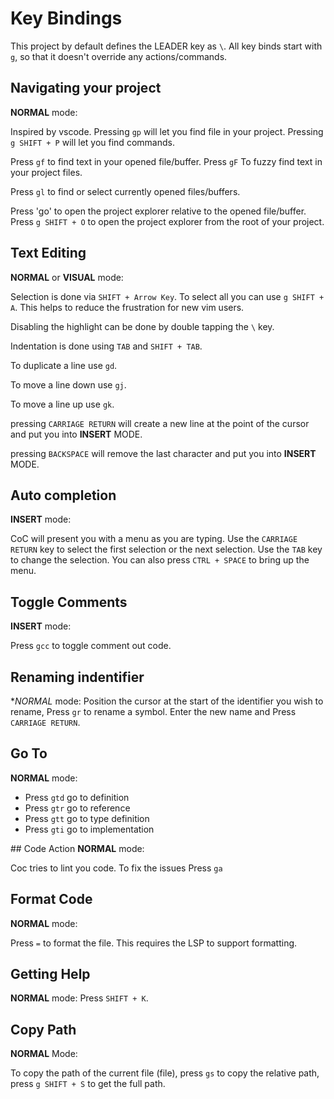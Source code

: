 Key Bindings
====

This project by default defines the LEADER key as `\`. All key binds start with `g`, so that it doesn't override any actions/commands.

## Navigating your project
**NORMAL** mode:

Inspired by vscode. Pressing `gp` will let you find file in your project. Pressing `g SHIFT + P` will let you find commands.

Press `gf` to find text in your opened file/buffer. Press `gF` To fuzzy find text in your project files.

Press `gl` to find or select currently opened files/buffers.

Press 'go' to open the project explorer relative to the opened file/buffer. Press `g SHIFT + O` to open the project explorer from the root of your project.

## Text Editing

**NORMAL** or **VISUAL** mode:

Selection is done via `SHIFT + Arrow Key`. To select all you can use `g SHIFT + A`. This helps to reduce the frustration for new vim users.

Disabling the highlight can be done by double tapping the `\` key.

Indentation is done using `TAB` and `SHIFT + TAB`.

To duplicate a line use `gd`.

To move a line down use `gj`.

To move a line up use `gk`.

pressing `CARRIAGE RETURN` will create a new line at the point of the cursor and put you into **INSERT** MODE.

pressing `BACKSPACE` will remove the last character and put you into **INSERT** MODE.

## Auto completion
**INSERT** mode:

CoC will present you with a menu as you are typing. Use the `CARRIAGE RETURN` key to select the first selection or the next selection. Use the `TAB` key to change the selection. You can also press `CTRL + SPACE` to bring up the menu.

## Toggle Comments
**INSERT** mode:

Press `gcc` to toggle comment out code.

## Renaming indentifier
**NORMAL* mode: 
Position the cursor at the start of the identifier you wish to rename, Press `gr` to rename a symbol. Enter the new name and Press `CARRIAGE RETURN`.

## Go To
**NORMAL** mode:

- Press `gtd` go to definition
- Press `gtr` go to reference
- Press `gtt` go to type definition
- Press `gti` go to implementation

## Code Action
**NORMAL** mode:

Coc tries to lint you code. To fix the issues Press `ga`

## Format Code
**NORMAL** mode:

Press `=` to format the file. This requires the LSP to support formatting.

## Getting Help
**NORMAL** mode:
Press `SHIFT + K`.

## Copy Path
**NORMAL** Mode:

To copy the path of the current file (file), press `gs` to copy the relative path, press `g SHIFT + S` to get the full path.

